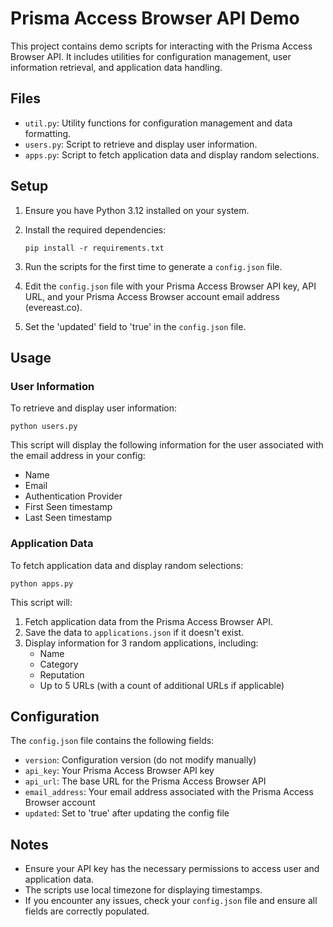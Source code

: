 # Prisma Access Browser API Demo

This project contains demo scripts for interacting with the Prisma Access Browser API. It includes utilities for configuration management, user information retrieval, and application data handling.

## Files

- `util.py`: Utility functions for configuration management and data formatting.
- `users.py`: Script to retrieve and display user information.
- `apps.py`: Script to fetch application data and display random selections.

## Setup

1. Ensure you have Python 3.12 installed on your system.

2. Install the required dependencies:
   ```
   pip install -r requirements.txt
   ```

3. Run the scripts for the first time to generate a `config.json` file.

4. Edit the `config.json` file with your Prisma Access Browser API key, API URL, and your Prisma Access Browser account email address (evereast.co).

5. Set the 'updated' field to 'true' in the `config.json` file.

## Usage

### User Information

To retrieve and display user information:

```
python users.py
```

This script will display the following information for the user associated with the email address in your config:
- Name
- Email
- Authentication Provider
- First Seen timestamp
- Last Seen timestamp

### Application Data

To fetch application data and display random selections:

```
python apps.py
```

This script will:
1. Fetch application data from the Prisma Access Browser API.
2. Save the data to `applications.json` if it doesn't exist.
3. Display information for 3 random applications, including:
   - Name
   - Category
   - Reputation
   - Up to 5 URLs (with a count of additional URLs if applicable)

## Configuration

The `config.json` file contains the following fields:
- `version`: Configuration version (do not modify manually)
- `api_key`: Your Prisma Access Browser API key
- `api_url`: The base URL for the Prisma Access Browser API
- `email_address`: Your email address associated with the Prisma Access Browser account
- `updated`: Set to 'true' after updating the config file

## Notes

- Ensure your API key has the necessary permissions to access user and application data.
- The scripts use local timezone for displaying timestamps.
- If you encounter any issues, check your `config.json` file and ensure all fields are correctly populated.

